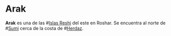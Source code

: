 # Arak

**Arak** es una de las #[Islas Reshi](locations/reshi-isles) del este en Roshar. Se encuentra al norte de #[Sumi](locations/sumi) cerca de la costa de #[Herdaz](locations/herdaz).
